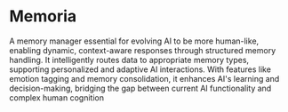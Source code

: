 # Memoria

A memory manager essential for evolving AI to be more human-like, enabling dynamic, context-aware responses through structured memory handling. It intelligently routes data to appropriate memory types, supporting personalized and adaptive AI interactions. With features like emotion tagging and memory consolidation, it enhances AI's learning and decision-making, bridging the gap between current AI functionality and complex human cognition
